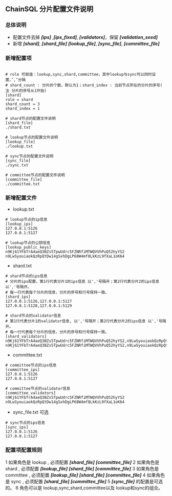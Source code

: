 ## ChainSQL 分片配置文件说明

### 总体说明

- 配置文件去掉 ***[ips]*** ,***[ips_fixed]***, ***[validators]***，保留 ***[validation_seed]***
- 新增 ***[shard]***, ***[shard_file]*** ***[lookup_file]***, ***[sync_file]***, ***[committee_file]***


### 新增配置项

```

# role 可取值：lookup,sync,shard,committee，其中lookup与sync可以同时设置，’,’分隔
# shard_count : 分片的个数，默认为1；shard_index : 当前节点所在的分片的序号( 注 分片的序号从1开始)
[shard]
role = shard  
shard_count = 3
shard_index = 1

# shard节点的配置文件说明
[shard_file]
./shard.txt

# lookup节点的配置文件说明
[lookup_file]
./lookup.txt

# sync节点的配置文件说明
[sync_file]
./sync.txt

# committee节点的配置文件说明
[committee_file]
./committee.txt

```

### 新增配置文件

- lookup.txt

```
# lookup节点的ip信息
[lookup_ips]
127.0.0.1:5126
127.0.0.1:5127

# lookup节点的公钥信息
[lookup_public_keys]
n9Kj61YFbTrA4aeQ3BZs5TpwUdrc5FZNRfiMTWQVVhPuQ52hyYS2
n9LwSyouiaokQzRpQtDw14gSxhDgLP68W4mf8LkKzL9fXaL1oK64

```

- shard.txt

```
# shard节点的ips信息
# 分片的ips配置，第1行代表分片1的ips信息 以','号隔开；第2行代表分片2的ips信息 以','号隔开。
# 每一行代表每个分片的信息，分片的序号和行号保持一致。
[shard_ips]
127.0.0.1:5126,127.0.0.1:5127
127.0.0.1:5128,127.0.0.1:5129

# shard节点的validator信息
# 第1行代表分片1的validator信息, 以','号隔开；第2行代表分片2的ips信息 以','号隔开。
# 每一行代表每个分片的信息，分片的序号和行号保持一致。
[shard_validators]
n9Kj61YFbTrA4aeQ3BZs5TpwUdrc5FZNRfiMTWQVVhPuQ52hyYS2,n9LwSyouiaokQzRpQtDw14gSxhDgLP68W4mf8LkKzL9fXaL1oK64
n9Kj61YFbTrA4aeQ3BZs5TpwUdrc5FZNRfiMTWQVVhPuQ52hyYS2,n9LwSyouiaokQzRpQtDw14gSxhDgLP68W4mf8LkKzL9fXaL1oK64

```

- committee.txt

```
# committee节点的ips信息
[committee_ips]
127.0.0.1:5126
127.0.0.1:5127

# committee节点的validator信息
[committee_validators]
n9Kj61YFbTrA4aeQ3BZs5TpwUdrc5FZNRfiMTWQVVhPuQ52hyYS2
n9LwSyouiaokQzRpQtDw14gSxhDgLP68W4mf8LkKzL9fXaL1oK64
```

- sync_file.txt  可选

```
# sync节点的ips信息
[sync_ips]
127.0.0.1:5126
127.0.0.1:5127

```

### 配置项配置规则


1 如果角色是 lookup      , 必须配置  ***[shard_file]***  ***[committee_file]*** 
2 如果角色是 shard       , 必须配置  ***[lookup_file]*** ***[shard_file]*** ***[committee_file]*** 
3 如果角色是 committee   , 必须配置  ***[lookup_file]*** ***[shard_file]*** ***[committee_file]*** 
4 如果角色是 sync        , 必须配置  ***[shard_file]***  ***[committee_file]*** 
5 ***[sync_file]*** 的配置是可选的。
6 角色可以是 lookup,sync,shard,committee以及 lookup和sync的组合。